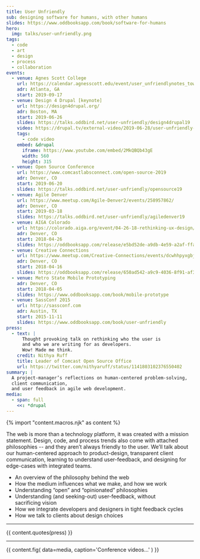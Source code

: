 ```yaml
---
title: User Unfriendly
sub: designing software for humans, with other humans
slides: https://www.oddbooksapp.com/book/software-for-humans
hero:
  img: talks/user-unfriendly.png
tags:
  - code
  - art
  - design
  - process
  - collaboration
events:
  - venue: Agnes Scott College
    url: https://calendar.agnesscott.edu/event/user_unfriendlynotes_toward_a_queer_web
    adr: Atlanta, GA
    start: 2019-09-17
  - venue: Design 4 Drupal [keynote]
    url: https://design4drupal.org/
    adr: Boston, MA
    start: 2019-06-26
    slides: https://talks.oddbird.net/user-unfriendly/design4drupal19
    video: https://drupal.tv/external-video/2019-06-28/user-unfriendly-practical-guide-losing-control
    tags:
      - code video
    embed: &drupal
      iframe: https://www.youtube.com/embed/2MkQBQb43gE
      width: 560
      height: 315
  - venue: Open Source Conference
    url: https://www.comcastlabsconnect.com/open-source-2019
    adr: Denver, CO
    start: 2019-06-20
    slides: https://talks.oddbird.net/user-unfriendly/opensource19
  - venue: Agile Denver
    url: https://www.meetup.com/Agile-Denver2/events/258957862/
    adr: Denver, CO
    start: 2019-03-18
    slides: https://talks.oddbird.net/user-unfriendly/agiledenver19
  - venue: AIGA Colorado
    url: https://colorado.aiga.org/event/04-26-18-rethinking-ux-design/
    adr: Denver, CO
    start: 2018-04-26
    slides: https://oddbooksapp.com/release/e5bd52de-a9db-4e59-a2af-ffa8a68f9100
  - venue: Creative Connections
    url: https://www.meetup.com/Creative-Connections/events/dcwhhpyxgbjb/
    adr: Denver, CO
    start: 2018-04-16
    slides: https://oddbooksapp.com/release/650ad542-a9c9-4036-8f91-af34ae449d3c
  - venue: Metro State Mobile Prototyping
    adr: Denver, CO
    start: 2018-04-05
    slides: https://www.oddbooksapp.com/book/mobile-prototype
  - venue: SassConf 2015
    url: http://sassconf.com
    adr: Austin, TX
    start: 2015-11-11
    slides: https://www.oddbooksapp.com/book/user-unfriendly
press:
  - text: |
      Thought provoking talk on rethinking who the user is
      and who we are writing for as developers.
      Wow! Made me think.
    credit: Nithya Ruff
    title: Leader of Comcast Open Source Office
    url: https://twitter.com/nithyaruff/status/1141803102376550402
summary: |
  A project-manager’s reflections on human-centered problem-solving,
  client communication,
  and user feedback in agile web development.
media:
  - span: full
    <<: *drupal
---
```

{% import "content.macros.njk" as content %}

The web is more than a technology platform,
it was created with a mission statement.
Design, code, and process trends also come with attached philosophies --
and they aren’t always friendly to the user.
We’ll talk about our human-centered approach to product-design,
transparent client communication,
learning to understand user-feedback,
and designing for edge-cases with integrated teams.

- An overview of the philosophy behind the web
- How the medium influences what we make, and how we work
- Understanding “open” and “opinionated” philosophies
- Understanding (and seeking-out) user-feedback, without sacrificing vision
- How we integrate developers and designers in tight feedback cycles
- How we talk to clients about design choices

------

{{ content.quotes(press) }}

------

{{ content.fig(
  data=media,
  caption='Conference videos…'
) }}
